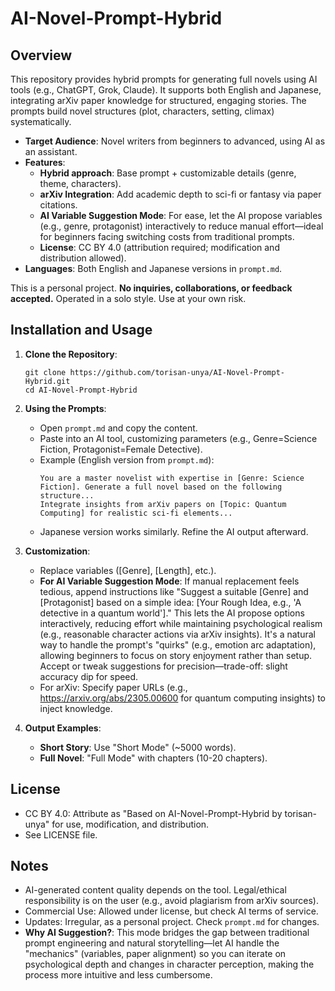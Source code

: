 # AI-Novel-Prompt-Hybrid

## Overview

This repository provides hybrid prompts for generating full novels using AI tools (e.g., ChatGPT, Grok, Claude). It supports both English and Japanese, integrating arXiv paper knowledge for structured, engaging stories. The prompts build novel structures (plot, characters, setting, climax) systematically.

- **Target Audience**: Novel writers from beginners to advanced, using AI as an assistant.
- **Features**:
  - **Hybrid approach**: Base prompt + customizable details (genre, theme, characters).
  - **arXiv Integration**: Add academic depth to sci-fi or fantasy via paper citations.
  - **AI Variable Suggestion Mode**: For ease, let the AI propose variables (e.g., genre, protagonist) interactively to reduce manual effort—ideal for beginners facing switching costs from traditional prompts.
  - **License**: CC BY 4.0 (attribution required; modification and distribution allowed).
- **Languages**: Both English and Japanese versions in `prompt.md`.

This is a personal project. **No inquiries, collaborations, or feedback accepted.** Operated in a solo style. Use at your own risk.

## Installation and Usage

1. **Clone the Repository**:
   ```
   git clone https://github.com/torisan-unya/AI-Novel-Prompt-Hybrid.git
   cd AI-Novel-Prompt-Hybrid
   ```

2. **Using the Prompts**:
   - Open `prompt.md` and copy the content.
   - Paste into an AI tool, customizing parameters (e.g., Genre=Science Fiction, Protagonist=Female Detective).
   - Example (English version from `prompt.md`):
     ```
     You are a master novelist with expertise in [Genre: Science Fiction]. Generate a full novel based on the following structure...
     Integrate insights from arXiv papers on [Topic: Quantum Computing] for realistic sci-fi elements...
     ```
   - Japanese version works similarly. Refine the AI output afterward.

3. **Customization**:
   - Replace variables ([Genre], [Length], etc.).
   - **For AI Variable Suggestion Mode**: If manual replacement feels tedious, append instructions like "Suggest a suitable [Genre] and [Protagonist] based on a simple idea: [Your Rough Idea, e.g., 'A detective in a quantum world']." This lets the AI propose options interactively, reducing effort while maintaining psychological realism (e.g., reasonable character actions via arXiv insights). It's a natural way to handle the prompt's "quirks" (e.g., emotion arc adaptation), allowing beginners to focus on story enjoyment rather than setup. Accept or tweak suggestions for precision—trade-off: slight accuracy dip for speed.
   - For arXiv: Specify paper URLs (e.g., https://arxiv.org/abs/2305.00600 for quantum computing insights) to inject knowledge.

4. **Output Examples**:
   - **Short Story**: Use "Short Mode" (~5000 words).
   - **Full Novel**: "Full Mode" with chapters (10-20 chapters).

## License

- CC BY 4.0: Attribute as "Based on AI-Novel-Prompt-Hybrid by torisan-unya" for use, modification, and distribution.
- See LICENSE file.

## Notes

- AI-generated content quality depends on the tool. Legal/ethical responsibility is on the user (e.g., avoid plagiarism from arXiv sources).
- Commercial Use: Allowed under license, but check AI terms of service.
- Updates: Irregular, as a personal project. Check `prompt.md` for changes.
- **Why AI Suggestion?**: This mode bridges the gap between traditional prompt engineering and natural storytelling—let AI handle the "mechanics" (variables, paper alignment) so you can iterate on psychological depth and changes in character perception, making the process more intuitive and less cumbersome.


